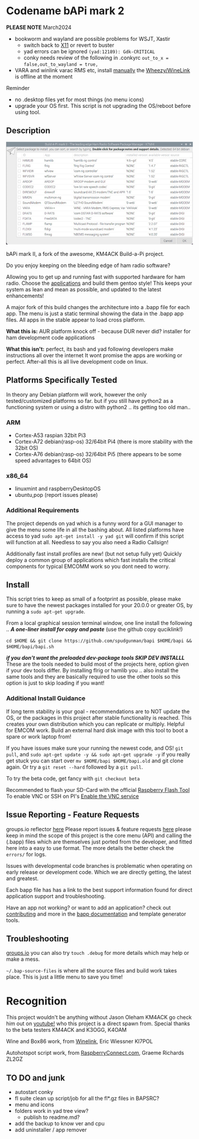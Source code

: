 # Codename bAPi mark 2

**PLEASE NOTE**
March2024
- bookworm and wayland are possible problems for WSJT, Xastir
  - switch back to [X11](https://www.raspberrypi.com/documentation/computers/configuration.html#wayland) or revert to buster
  - yad errors can be ignored `(yad:12189): Gdk-CRITICAL`
  - conky needs review of the following in .conkyrc `out_to_x = false,out_to_wayland = true,`
- VARA and winlink varac RMS etc, install [manually](data/VARA.md) the [Wheezy/WineLink](https://github.com/WheezyE/Winelink/issues/72) is offline at the moment

Reminder
- no .desktop files yet for most things (no menu icons)
- upgrade your OS first. This script is not upgrading the OS/reboot before using tool.

## Description
![screenshot](data/screenshot.jpg)

bAPi mark II, a fork of the awesome, KM4ACK Build-a-Pi project.

Do you enjoy keeping on the bleeding edge of ham radio software?

Allowing you to get up and running fast with supported hardware for ham radio. Choose the [applications](data/app_db/app-db.md) and build them gentoo style! This keeps your system as lean and mean as possible, and updated to the latest enhancements!

A major fork of this build changes the architecture into a .bapp file for each app. The menu is just a static terminal showing the data in the .bapp app files. All apps in the stable appear to load cross platform.

**What this is:** AUR platform knock off -  because DUR never did? installer for ham development code applications

**What this isn't:** perfect, its bash and yad following developers make instructions all over the internet It wont promise the apps are working or perfect. After-all this is all live development code on linux.

## Platforms Specifically Tested
In theory any Debian platform will work, however the only tested/customized platforms so far. but if you still have python2 as a functioning system or using a distro with python2 .. its getting too old man..

### ARM
- Cortex-A53 raspian 32bit Pi3
- Cortex-A72 debian(rasp-os) 32/64bit Pi4 (there is more stability with the 32bit OS)
- Cortex-A76 debian(rasp-os) 32/64bit Pi5 (there appears to be some speed advantages to 64bit OS)
 
### x86_64
- linuxmint and raspberryDesktopOS
- ubuntu,pop (report issues please)

### Additional Requirements
The project depends on yad which is a funny word for a GUI manager to give the menu some life in all the bashing about. All listed platforms have access to yad `sudo apt-get install -y yad git` will confirm if this script will function at all. Needless to say you also need a Radio Callsign!

Additionally fast install profiles are new! (but not setup fully yet) Quickly deploy a common group of applications which fast installs the critical components for typical EMCOMM work so you dont need to worry.

## Install
This script tries to keep as small of a footprint as possible, please make sure to have the newest packages installed for your 20.0.0 or greater OS, by running a `sudo apt-get upgrade`.

From a local graphical session terminal window, one line install the following ..
***A one-liner install for copy and paste*** (use the github copy quciklink!)
```
cd $HOME && git clone https://github.com/spudgunman/bapi $HOME/bapi && $HOME/bapi/bapi.sh
```
***if you don't want the preloaded dev-package tools SKIP DEV INSTALLL***
These are the tools needed to build most of the projects here, option given if your dev tools differ. By installing flrig or hamlib you .. also install the same tools and they are basically required to use the other tools so this option is just to skip loading if you want!

### Additional Install Guidance
If long term stability is your goal - recommendations are to NOT update the OS, or the packages in this project after stable functionality is reached. This creates your own distribution which you can replicate or multiply. Helpful for EMCOM work. Build an external hard disk image with this tool to boot a spare or work laptop from!

If you have issues make sure your running the newest code, and OS! `git pull`, and `sudo apt-get update -y && sudo apt-get upgrade -y` if you really get stuck you can start over `mv $HOME/bapi $HOME/bapi.old` and git clone again. Or try a `git reset --hard` followed by a `git pull`. 

To try the beta code, get fancy with `git checkout beta`

Recommended to flash your SD-Card with the official [Raspberry Flash Tool](https://www.raspberrypi.com/software/)
To enable VNC or SSH on PI's [Enable the VNC service](https://www.realvnc.com/en/blog/how-to-setup-vnc-connect-raspberry-pi/)

## Issue Reporting - Feature Requests

groups.io reflector [here](https://groups.io/g/bapi) Please report issues & feature requests [here](https://github.com/spudgunman/bapi/issues) please keep in mind the scope of this project is the core menu (API) and calling the (.bapp) files which are themselves just ported from the developer, and fitted here into a easy to use format. The more details the better check the `errors/` for logs.

Issues with developmental code branches is problematic when operating on early release or development code. Which we are directly getting, the latest and greatest. 

Each bapp file has has a link to the best support information found for direct application support and troubleshooting.

Have an app not working? or want to add an application? check out [contributing](/CONTRIBUTING.md) and more in the [bapp documentation](data/app_db/README.md) and template generator tools.

## Troubleshooting

[groups.io](https://groups.io/g/bapi) you can also try `touch .debug` for more details which may help or make a mess.

`~/.bap-source-files` is where all the source files and build work takes place. This is just a little menu to save you time!

# Recognition

This project wouldn't be anything without Jason Oleham KM4ACK go check him out on [youtube!](https://www.youtube.com/c/KM4ACK) who this project is a direct spawn from. Special thanks to the beta testers KM4ACK and K3OGG, K4OAM

Wine and Box86 work, from [Winelink](https://github.com/WheezyE/Winelink/), Eric Wiessner KI7POL

Autohotspot script work, from [RaspberryConnect.com](https://www.raspberryconnect.com), Graeme Richards ZL2GZ

## TO DO and junk

- autostart conky
- fl suite clean up script/job for all the fl*.gz files in BAPSRC?
- menu and icons
- folders work in yad tree view?
  - publish to readme.md?
- add the backup to know ver and cpu
- add uninstaller / app remover
